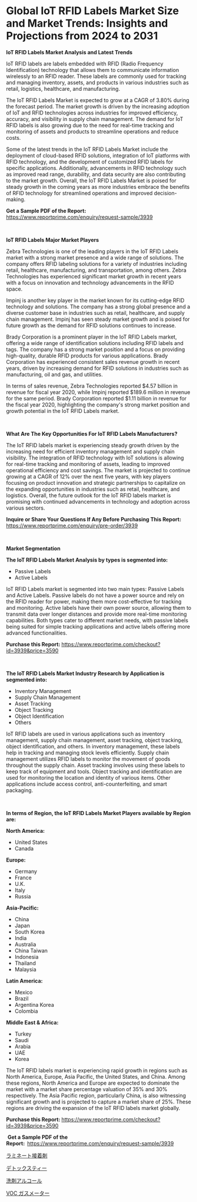 <p><h1>Global IoT RFID Labels Market Size and Market Trends: Insights and Projections from 2024 to 2031</h1></p><p><strong>IoT RFID Labels Market Analysis and Latest Trends</strong></p>
<p><p>IoT RFID labels are labels embedded with RFID (Radio Frequency Identification) technology that allows them to communicate information wirelessly to an RFID reader. These labels are commonly used for tracking and managing inventory, assets, and products in various industries such as retail, logistics, healthcare, and manufacturing.</p><p>The IoT RFID Labels Market is expected to grow at a CAGR of 3.80% during the forecast period. The market growth is driven by the increasing adoption of IoT and RFID technologies across industries for improved efficiency, accuracy, and visibility in supply chain management. The demand for IoT RFID labels is also growing due to the need for real-time tracking and monitoring of assets and products to streamline operations and reduce costs.</p><p>Some of the latest trends in the IoT RFID Labels Market include the deployment of cloud-based RFID solutions, integration of IoT platforms with RFID technology, and the development of customized RFID labels for specific applications. Additionally, advancements in RFID technology such as improved read range, durability, and data security are also contributing to the market growth. Overall, the IoT RFID Labels Market is poised for steady growth in the coming years as more industries embrace the benefits of RFID technology for streamlined operations and improved decision-making.</p></p>
<p><strong>Get a Sample PDF of the Report:&nbsp;</strong> <a href="https://www.reportprime.com/enquiry/request-sample/3939">https://www.reportprime.com/enquiry/request-sample/3939</a></p>
<p>&nbsp;</p>
<p><strong>IoT RFID Labels Major Market Players</strong></p>
<p><p>Zebra Technologies is one of the leading players in the IoT RFID Labels market with a strong market presence and a wide range of solutions. The company offers RFID labeling solutions for a variety of industries including retail, healthcare, manufacturing, and transportation, among others. Zebra Technologies has experienced significant market growth in recent years with a focus on innovation and technology advancements in the RFID space.</p><p>Impinj is another key player in the market known for its cutting-edge RFID technology and solutions. The company has a strong global presence and a diverse customer base in industries such as retail, healthcare, and supply chain management. Impinj has seen steady market growth and is poised for future growth as the demand for RFID solutions continues to increase.</p><p>Brady Corporation is a prominent player in the IoT RFID Labels market, offering a wide range of identification solutions including RFID labels and tags. The company has a strong market position and a focus on providing high-quality, durable RFID products for various applications. Brady Corporation has experienced consistent sales revenue growth in recent years, driven by increasing demand for RFID solutions in industries such as manufacturing, oil and gas, and utilities.</p><p>In terms of sales revenue, Zebra Technologies reported $4.57 billion in revenue for fiscal year 2020, while Impinj reported $189.6 million in revenue for the same period. Brady Corporation reported $1.11 billion in revenue for the fiscal year 2020, highlighting the company's strong market position and growth potential in the IoT RFID Labels market.</p></p>
<p>&nbsp;</p>
<p><strong>What Are The Key Opportunities For IoT RFID Labels Manufacturers?</strong></p>
<p><p>The IoT RFID labels market is experiencing steady growth driven by the increasing need for efficient inventory management and supply chain visibility. The integration of RFID technology with IoT solutions is allowing for real-time tracking and monitoring of assets, leading to improved operational efficiency and cost savings. The market is projected to continue growing at a CAGR of 12% over the next five years, with key players focusing on product innovation and strategic partnerships to capitalize on the expanding opportunities in industries such as retail, healthcare, and logistics. Overall, the future outlook for the IoT RFID labels market is promising with continued advancements in technology and adoption across various sectors.</p></p>
<p><strong>Inquire or Share Your Questions If Any Before Purchasing This Report:</strong> <a href="https://www.reportprime.com/enquiry/pre-order/3939">https://www.reportprime.com/enquiry/pre-order/3939</a></p>
<p>&nbsp;</p>
<p><strong>Market Segmentation</strong></p>
<p><strong>The IoT RFID Labels Market Analysis by types is segmented into:</strong></p>
<p><ul><li>Passive Labels</li><li>Active Labels</li></ul></p>
<p><p>IoT RFID Labels market is segmented into two main types: Passive Labels and Active Labels. Passive labels do not have a power source and rely on the RFID reader for power, making them more cost-effective for tracking and monitoring. Active labels have their own power source, allowing them to transmit data over longer distances and provide more real-time monitoring capabilities. Both types cater to different market needs, with passive labels being suited for simple tracking applications and active labels offering more advanced functionalities.</p></p>
<p><strong>Purchase this Report:&nbsp;</strong><a href="https://www.reportprime.com/checkout?id=3939&price=3590">https://www.reportprime.com/checkout?id=3939&price=3590</a></p>
<p>&nbsp;</p>
<p><strong>The IoT RFID Labels Market Industry Research by Application is segmented into:</strong></p>
<p><ul><li>Inventory Management</li><li>Supply Chain Management</li><li>Asset Tracking</li><li>Object Tracking</li><li>Object Identification</li><li>Others</li></ul></p>
<p><p>IoT RFID labels are used in various applications such as inventory management, supply chain management, asset tracking, object tracking, object identification, and others. In inventory management, these labels help in tracking and managing stock levels efficiently. Supply chain management utilizes RFID labels to monitor the movement of goods throughout the supply chain. Asset tracking involves using these labels to keep track of equipment and tools. Object tracking and identification are used for monitoring the location and identity of various items. Other applications include access control, anti-counterfeiting, and smart packaging.</p></p>
<p>&nbsp;</p>
<p><strong>In terms of Region, the IoT RFID Labels Market Players available by Region are:</strong></p>
<p>
    <p> <strong> North America: </strong>
        <ul>
            <li>United States</li>
            <li>Canada</li>
        </ul>
        </p> 
    <p> <strong> Europe: </strong>
        <ul>
            <li>Germany</li>
            <li>France</li>
            <li>U.K.</li>
            <li>Italy</li>
            <li>Russia</li>
        </ul>
        </p> 
    <p> <strong> Asia-Pacific: </strong>
        <ul>
            <li>China</li>
            <li>Japan</li>
            <li>South Korea</li>
            <li>India</li>
            <li>Australia</li>
            <li>China Taiwan</li>
            <li>Indonesia</li>
            <li>Thailand</li>
            <li>Malaysia</li>
        </ul>
        </p> 
    <p> <strong> Latin America: </strong>
        <ul>
            <li>Mexico</li>
            <li>Brazil</li>
            <li>Argentina Korea</li>
            <li>Colombia</li>
        </ul>
        </p> 
    <p> <strong> Middle East & Africa: </strong>
        <ul>
            <li>Turkey</li>
            <li>Saudi</li>
            <li>Arabia</li>
            <li>UAE</li>
            <li>Korea</li>
        </ul>
    </p>
    </p>
<p><p>The IoT RFID labels market is experiencing rapid growth in regions such as North America, Europe, Asia Pacific, the United States, and China. Among these regions, North America and Europe are expected to dominate the market with a market share percentage valuation of 35% and 30% respectively. The Asia Pacific region, particularly China, is also witnessing significant growth and is projected to capture a market share of 25%. These regions are driving the expansion of the IoT RFID labels market globally.</p></p>
<p><strong>Purchase this Report: </strong><a href="https://www.reportprime.com/checkout?id=3939&price=3590">https://www.reportprime.com/checkout?id=3939&price=3590</a></p>
<p>&nbsp;<strong>Get a Sample PDF of the Report:&nbsp;&nbsp;</strong><a href="https://www.reportprime.com/enquiry/request-sample/3939">https://www.reportprime.com/enquiry/request-sample/3939</a></p>
<p><strong></strong></p>
<p><p><a href="https://medium.com/@lewis15david/%E3%83%A9%E3%83%9F%E3%83%8D%E3%83%BC%E3%83%88%E6%8E%A5%E7%9D%80%E5%89%A4%E3%81%AE%E5%B8%82%E5%A0%B4%E5%88%86%E6%9E%90-%E3%81%9D%E3%81%AEcagr-%E5%B8%82%E5%A0%B4%E3%82%BB%E3%82%B0%E3%83%A1%E3%83%B3%E3%83%86%E3%83%BC%E3%82%B7%E3%83%A7%E3%83%B3-%E3%81%8A%E3%82%88%E3%81%B3%E3%82%B0%E3%83%AD%E3%83%BC%E3%83%90%E3%83%AB%E7%94%A3%E6%A5%AD%E6%A6%82%E8%A6%81-c0f4b62393da">ラミネート接着剤</a></p><p><a href="https://github.com/KaydenJohns1964/Market-Research-Report-List-1/blob/main/346612714825.md">デトックスティー</a></p><p><a href="https://github.com/marbadji/Market-Research-Report-List-1/blob/main/529333214824.md">洗剤アルコール</a></p><p><a href="https://medium.com/@rockcod61/voc%E3%82%AC%E3%82%B9%E3%83%A1%E3%83%BC%E3%82%BF%E3%83%BC%E5%B8%82%E5%A0%B4%E3%81%AE%E8%A6%8F%E6%A8%A1%E3%81%AF-%E3%82%B0%E3%83%AD%E3%83%BC%E3%83%90%E3%83%AB%E7%94%A3%E6%A5%AD%E3%81%AB%E3%81%8A%E3%81%91%E3%82%8B%E6%9C%80%E9%81%A9%E3%81%AA%E3%83%9E%E3%83%BC%E3%82%B1%E3%83%86%E3%82%A3%E3%83%B3%E3%82%B0%E3%83%81%E3%83%A3%E3%83%8D%E3%83%AB%E3%82%92%E6%98%8E%E3%82%89%E3%81%8B%E3%81%AB%E3%81%97%E3%81%BE%E3%81%99-9aac3aca7e2d">VOC ガスメーター</a></p></p>
